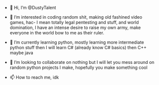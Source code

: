 - 👋 Hi, I’m @DustyTalent
- 👀 I’m interested in coding random shit, making old fashined video games, hac- I mean totally legal pentesting and stuff, and world domination, I have an intense desire to raise my own army, make everyone in the world bow to me as their ruler.

- 🌱 I’m currently learning python, mostly learning more intermediate python stuff then I will learn C# (already know C# basics) then C++ maybe java

- 💞️ I’m looking to collaborate on nothing but I will let you mess around on random python projects I make, hopefully you make something cool

- 📫 How to reach me, idk

<!---
DustyTalent/DustyTalent is a ✨ special ✨ repository because its `README.md` (this file) appears on your GitHub profile.
You can click the Preview link to take a look at your changes.
--->
